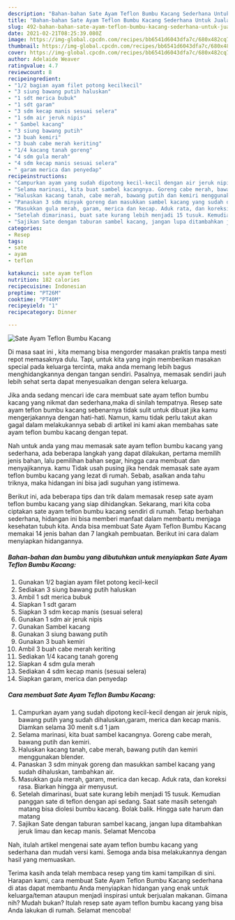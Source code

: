 ```yaml
---
description: "Bahan-bahan Sate Ayam Teflon Bumbu Kacang Sederhana Untuk Jualan"
title: "Bahan-bahan Sate Ayam Teflon Bumbu Kacang Sederhana Untuk Jualan"
slug: 492-bahan-bahan-sate-ayam-teflon-bumbu-kacang-sederhana-untuk-jualan
date: 2021-02-21T08:25:39.080Z
image: https://img-global.cpcdn.com/recipes/bb6541d6043dfa7c/680x482cq70/sate-ayam-teflon-bumbu-kacang-foto-resep-utama.jpg
thumbnail: https://img-global.cpcdn.com/recipes/bb6541d6043dfa7c/680x482cq70/sate-ayam-teflon-bumbu-kacang-foto-resep-utama.jpg
cover: https://img-global.cpcdn.com/recipes/bb6541d6043dfa7c/680x482cq70/sate-ayam-teflon-bumbu-kacang-foto-resep-utama.jpg
author: Adelaide Weaver
ratingvalue: 4.7
reviewcount: 8
recipeingredient:
- "1/2 bagian ayam filet potong kecilkecil"
- "3 siung bawang putih haluskan"
- "1 sdt merica bubuk"
- "1 sdt garam"
- "3 sdm kecap manis sesuai selera"
- "1 sdm air jeruk nipis"
- " Sambel kacang"
- "3 siung bawang putih"
- "3 buah kemiri"
- "3 buah cabe merah keriting"
- "1/4 kacang tanah goreng"
- "4 sdm gula merah"
- "4 sdm kecap manis sesuai selera"
- " garam merica dan penyedap"
recipeinstructions:
- "Campurkan ayam yang sudah dipotong kecil-kecil dengan air jeruk nipis, bawang putih yang sudah dihaluskan,garam, merica dan kecap manis. Diamkan selama 30 menit s.d 1 jam"
- "Selama marinasi, kita buat sambel kacangnya. Goreng cabe merah, bawang putih dan kemiri."
- "Haluskan kacang tanah, cabe merah, bawang putih dan kemiri menggunakan blender."
- "Panaskan 3 sdm minyak goreng dan masukkan sambel kacang yang sudah dihaluskan, tambahkan air."
- "Masukkan gula merah, garam, merica dan kecap. Aduk rata, dan koreksi rasa. Biarkan hingga air menyusut."
- "Setelah dimarinasi, buat sate kurang lebih menjadi 15 tusuk. Kemudian panggan sate di teflon dengan api sedang. Saat sate masih setengah matang bisa diolesi bumbu kacang. Bolak balik. Hingga sate harum dan matang"
- "Sajikan Sate dengan taburan sambel kacang, jangan lupa ditambahkan jeruk limau dan kecap manis. Selamat Mencoba"
categories:
- Resep
tags:
- sate
- ayam
- teflon

katakunci: sate ayam teflon 
nutrition: 182 calories
recipecuisine: Indonesian
preptime: "PT26M"
cooktime: "PT40M"
recipeyield: "1"
recipecategory: Dinner

---
```



![Sate Ayam Teflon Bumbu Kacang](https://img-global.cpcdn.com/recipes/bb6541d6043dfa7c/680x482cq70/sate-ayam-teflon-bumbu-kacang-foto-resep-utama.jpg)

Di masa  saat ini , kita memang bisa mengorder masakan praktis tanpa mesti repot memasaknya dulu. Tapi, untuk kita yang ingin memberikan masakan special pada keluarga tercinta, maka anda memang lebih bagus menghidangkannya dengan tangan sendiri. Pasalnya, memasak sendiri jauh lebih sehat serta dapat menyesuaikan dengan selera keluarga.

Jika anda sedang mencari ide cara membuat sate ayam teflon bumbu kacang yang nikmat dan sederhana,maka di sinilah tempatnya. Resep sate ayam teflon bumbu kacang  sebenarnya tidak sulit untuk dibuat jika kamu mengerjakannya dengan hati-hati. Namun, kamu tidak perlu takut akan gagal dalam melakukannya 
sebab di artikel ini kami akan membahas sate ayam teflon bumbu kacang dengan tepat.  



Nah untuk anda yang mau memasak sate ayam teflon bumbu kacang yang sederhana, ada beberapa langkah yang dapat dilakukan, pertama memilih jenis bahan, lalu pemilihan bahan segar, hingga cara membuat dan menyajikannya. kamu Tidak usah pusing jika hendak memasak sate ayam teflon bumbu kacang yang lezat di rumah. Sebab, asalkan anda  tahu triknya, maka hidangan ini bisa jadi suguhan yang istimewa.

Berikut ini, ada beberapa tips dan trik dalam memasak resep sate ayam teflon bumbu kacang yang siap dihidangkan. Sekarang, mari kita coba ciptakan sate ayam teflon bumbu kacang sendiri di rumah. Tetap berbahan sederhana, hidangan ini bisa memberi manfaat dalam membantu menjaga kesehatan tubuh kita. Anda bisa membuat Sate Ayam Teflon Bumbu Kacang memakai 14 jenis bahan dan 7 langkah pembuatan. Berikut ini cara dalam menyiapkan hidangannya.

<!--inarticleads1-->

##### Bahan-bahan dan bumbu yang dibutuhkan untuk menyiapkan Sate Ayam Teflon Bumbu Kacang:

1. Gunakan 1/2 bagian ayam filet potong kecil-kecil
1. Sediakan 3 siung bawang putih haluskan
1. Ambil 1 sdt merica bubuk
1. Siapkan 1 sdt garam
1. Siapkan 3 sdm kecap manis (sesuai selera)
1. Gunakan 1 sdm air jeruk nipis
1. Gunakan  Sambel kacang
1. Gunakan 3 siung bawang putih
1. Gunakan 3 buah kemiri
1. Ambil 3 buah cabe merah keriting
1. Sediakan 1/4 kacang tanah goreng
1. Siapkan 4 sdm gula merah
1. Sediakan 4 sdm kecap manis (sesuai selera)
1. Siapkan  garam, merica dan penyedap




<!--inarticleads2-->

##### Cara membuat Sate Ayam Teflon Bumbu Kacang:

1. Campurkan ayam yang sudah dipotong kecil-kecil dengan air jeruk nipis, bawang putih yang sudah dihaluskan,garam, merica dan kecap manis. Diamkan selama 30 menit s.d 1 jam
1. Selama marinasi, kita buat sambel kacangnya. Goreng cabe merah, bawang putih dan kemiri.
1. Haluskan kacang tanah, cabe merah, bawang putih dan kemiri menggunakan blender.
1. Panaskan 3 sdm minyak goreng dan masukkan sambel kacang yang sudah dihaluskan, tambahkan air.
1. Masukkan gula merah, garam, merica dan kecap. Aduk rata, dan koreksi rasa. Biarkan hingga air menyusut.
1. Setelah dimarinasi, buat sate kurang lebih menjadi 15 tusuk. Kemudian panggan sate di teflon dengan api sedang. Saat sate masih setengah matang bisa diolesi bumbu kacang. Bolak balik. Hingga sate harum dan matang
1. Sajikan Sate dengan taburan sambel kacang, jangan lupa ditambahkan jeruk limau dan kecap manis. Selamat Mencoba




Nah, itulah artikel mengenai  sate ayam teflon bumbu kacang  yang sederhana dan mudah versi kami. Semoga anda bisa melakukannya dengan hasil yang memuaskan. 

Terima kasih anda telah membaca resep yang tim kami tampilkan di sini. Harapan kami, cara membuat  Sate Ayam Teflon Bumbu Kacang sederhana di atas dapat membantu Anda menyiapkan hidangan yang enak untuk keluarga/teman ataupun menjadi inspirasi untuk berjualan makanan. Gimana nih? Mudah bukan? Itulah resep sate ayam teflon bumbu kacang yang bisa Anda lakukan di rumah. Selamat mencoba!

